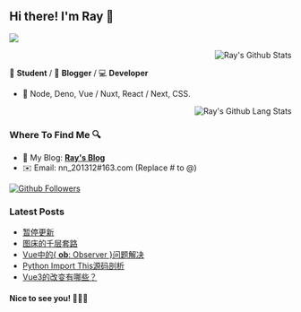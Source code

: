 ## Hi there! I'm Ray 👋

![](./timg.gif)

<a href="#">
  <img align="right" alt="Ray's Github Stats" src="https://github-readme-stats.vercel.app/api?username=so1ve&show_icons=true&title_color=2196f3&hide_border=true&icon_color=2196f3&text_color=4c4948&bg_color=ffffff">
  <br>
</a>

📄 **Student** / 🎨 **Blogger** / 💻 **Developer**

- 🌱 Node, Deno, Vue / Nuxt, React / Next, CSS.

<a href="#">
  <img align="right" alt="Ray's Github Lang Stats" src="https://github-readme-stats.vercel.app/api/top-langs/?username=so1ve&hide_border=true&layout=compact">
  <br>
</a>

### Where To Find Me 🔍

- 📝 My Blog: [**Ray's Blog**](https://raycoder.me)
- ✉️ Email: nn_201312#163.com (Replace # to @)

<a href="https://github.com/so1ve?tab=followers">
  <img alt="Github Followers" src="https://img.shields.io/badge/dynamic/json?logo=github&label=GitHub%20Followers&labelColor=282c34&color=181717&query=%24.data.totalSubs&url=https%3A%2F%2Fapi.spencerwoo.com%2Fsubstats%2F%3Fsource%3Dgithub%26queryKey%3Dso1ve&style=flat-square">
</a>

### Latest Posts
<!-- BLOG-POST-LIST:START -->
- [暂停更新](https://raycoder.me/p/pause-update/)
- [图床的千层套路](https://raycoder.me/p/hey-picbed/)
- [Vue中的{ __ob__: Observer }问题解决](https://raycoder.me/p/vue-ob-observer-problem/)
- [Python Import This源码剖析](https://raycoder.me/p/python-import-this/)
- [Vue3的改变有哪些？](https://raycoder.me/p/vue3-design/)
<!-- BLOG-POST-LIST:END -->

#### Nice to see you! 🤣🤣🤣
